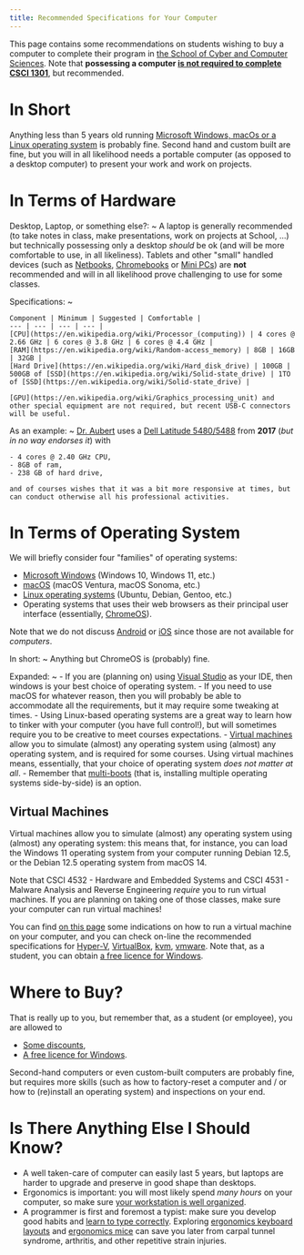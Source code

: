 ```yaml
---
title: Recommended Specifications for Your Computer
---
```


This page contains some recommendations on students wishing to buy a computer to complete their program in [the School of Cyber and Computer Sciences](https://www.augusta.edu/ccs/).
Note that **possessing a computer [is not required to complete CSCI 1301](https://csci-1301.github.io/software_install.html#accessing-an-ide-1)**, but recommended.

# In Short

Anything less than 5 years old running [Microsoft Windows, macOs or a Linux operating system](#in-terms-of-operating-system) is probably fine.
Second hand and custom built are fine, but you will in all likelihood needs a portable computer (as opposed to a desktop computer) to present your work and work on projects.

# In Terms of Hardware

Desktop, Laptop, or something else?:
~ 
    A laptop is generally recommended (to take notes in class, make presentations, work on projects at School, …) but technically possessing only a desktop _should_ be ok (and will be more comfortable to use, in all likeliness).
    Tablets and other "small" handled devices (such as [Netbooks](https://en.wikipedia.org/wiki/Netbook), [Chromebooks](https://en.wikipedia.org/wiki/Chromebook) or [Mini PCs](https://en.wikipedia.org/wiki/Mini_PC)) are **not** recommended and will in all likelihood prove challenging to use for some classes.

Specifications:
~ 

    Component | Minimum | Suggested | Comfortable |
    --- | --- | --- | --- |
    [CPU](https://en.wikipedia.org/wiki/Processor_(computing)) | 4 cores @ 2.66 GHz | 6 cores @ 3.8 GHz | 6 cores @ 4.4 GHz |
    [RAM](https://en.wikipedia.org/wiki/Random-access_memory) | 8GB | 16GB | 32GB | 
    [Hard Drive](https://en.wikipedia.org/wiki/Hard_disk_drive) | 100GB | 500GB of [SSD](https://en.wikipedia.org/wiki/Solid-state_drive) | 1TO of [SSD](https://en.wikipedia.org/wiki/Solid-state_drive) | 
    
    [GPU](https://en.wikipedia.org/wiki/Graphics_processing_unit) and other special equipment are not required, but recent USB-C connectors will be useful.

As an example:
~ 
    [Dr. Aubert](https://spots.augusta.edu/caubert/) uses a [Dell Latitude 5480/5488](https://www.dell.com/support/home/en-us/product-support/product/latitude-14-5480-laptop/docs) from **2017** (_but in no way endorses it_) with 

    - 4 cores @ 2.40 GHz CPU,
    - 8GB of ram,
    - 238 GB of hard drive,

    and of courses wishes that it was a bit more responsive at times, but can conduct otherwise all his professional activities.


# In Terms of Operating System

We will briefly consider four "families" of operating systems:

- [Microsoft Windows](https://en.wikipedia.org/wiki/Microsoft_Windows) (Windows 10, Windows 11, etc.)
- [macOS](https://en.wikipedia.org/wiki/MacOS) (macOS Ventura, macOS Sonoma, etc.)
- [Linux operating systems](https://en.wikipedia.org/wiki/Linux) (Ubuntu, Debian, Gentoo, etc.)
- Operating systems that uses their web browsers as their principal user interface (essentially, [ChromeOS](https://en.wikipedia.org/wiki/ChromeOS)).

Note that we do not discuss [Android](https://en.wikipedia.org/wiki/Android_(operating_system)) or [iOS](https://en.wikipedia.org/wiki/IOS) since those are not available for _computers_.

In short: 
~ 
    Anything but ChromeOS is (probably) fine. 

Expanded:
~ 
    - If you are (planning on) using [Visual Studio](https://visualstudio.microsoft.com/) as your IDE, then windows is your best choice of operating system.
    - If you need to use macOS for whatever reason, then you will probably be able to accommodate all the requirements, but it may require some tweaking at times.
    - Using Linux-based operating systems are a great way to learn how to tinker with your computer (you have full control!), but will sometimes require you to be creative to meet courses expectations.
    - [Virtual machines](#virtual-machines) allow you to simulate (almost) any operating system using (almost) any operating system, and is required for some courses. Using virtual machines means, essentially, that your choice of operating system _does not matter at all_.
    - Remember that [multi-boots](https://en.wikipedia.org/wiki/Multi-booting) (that is, installing multiple operating systems side-by-side) is an option.

## Virtual Machines

Virtual machines allow you to simulate (almost) any operating system using (almost) any operating system: this means that, for instance, you can load the Windows 11 operating system from your computer running Debian 12.5, or the Debian 12.5 operating system from macOS 14.

Note that CSCI 4532 - Hardware and Embedded Systems and CSCI 4531 - Malware Analysis and Reverse Engineering _require_ you to run virtual machines. If you are planning on taking one of those classes, make sure your computer can run virtual machines!

You can find [on this page](software_install.html#installing-anything-anywhere) some indications on how to run a virtual machine on your computer, and you can check on-line the recommended specifications for [Hyper-V](https://learn.microsoft.com/en-us/virtualization/hyper-v-on-windows/reference/hyper-v-requirements), [VirtualBox](https://www.virtualbox.org/wiki/End-user_documentation), [kvm](https://www.linux-kvm.org/page/FAQ#What_do_I_need_to_use_KVM?), [vmware](https://www.vmware.com/products/workstation-player.html).
Note that, as a student, you can obtain [a free licence for Windows](https://portal.azure.com/?Microsoft_Azure_Education_correlationId=696fbf50-4829-476c-bfc8-09974888f850#view/Microsoft_Azure_Education/EducationMenuBlade/~/software).


# Where to Buy?

That is really up to you, but remember that, as a student (or employee), you are allowed to 

- [Some discounts](https://my.augusta.edu/discounts/electronics.php),
- [A free licence for Windows](https://portal.azure.com/?Microsoft_Azure_Education_correlationId=696fbf50-4829-476c-bfc8-09974888f850#view/Microsoft_Azure_Education/EducationMenuBlade/~/software).

Second-hand computers or even custom-built computers are probably fine, but requires more skills (such as how to factory-reset a computer and / or how to (re)install an operating system) and inspections on your end.

# Is There Anything Else I Should Know?

- A well taken-care of computer can easily last 5 years, but laptops are harder to upgrade and preserve in good shape than desktops.
- Ergonomics is important: you will most likely spend _many hours_ on your computer, so make sure [your workstation is well organized](https://www.wikihow.com/Set-Up-an-Ergonomically-Correct-Workstation).
- A programmer is first and foremost a typist: make sure you develop good habits and [learn to type correctly](https://www.wikihow.com/Type). Exploring [ergonomics keyboard layouts](https://en.wikipedia.org/wiki/Keyboard_layout#Other_Latin-script_keyboard_layouts) and [ergonomics mice](https://en.wikipedia.org/wiki/Computer_mouse#Ergonomic_mice) can save you later from carpal tunnel syndrome, arthritis, and other repetitive strain injuries.
